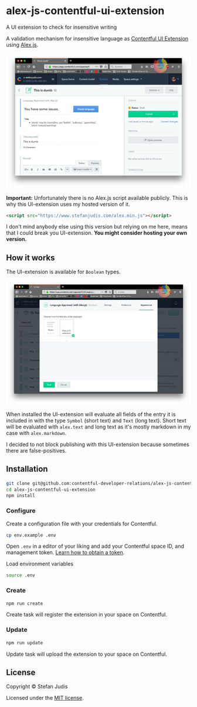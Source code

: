 # alex-js-contentful-ui-extension
A UI extension to check for insensitive writing

A validation mechanism for insensitive language as [Contentful UI Extension](https://www.contentful.com/developers/docs/concepts/uiextensions/) using [Alex.js](http://alexjs.com/).

![figure](https://raw.githubusercontent.com/stefanjudis/alex-js-contentful-ui-extension/master/demo.jpg "Alex.js Contentful UI Extension demo")

**Important:** Unfortunately there is no Alex.js script available publicly. This is why this UI-extension uses my hosted version of it.

```html
<script src="https://www.stefanjudis.com/alex.min.js"></script>
```

I don't mind anybody else using this version but relying on me here, means that I could break you UI-extension. **You might consider hosting your own version.**

## How it works

The UI-extension is available for `Boolean` types.

![figure](https://raw.githubusercontent.com/stefanjudis/alex-js-contentful-ui-extension/master/setup.jpg "Alex.js Contentful UI Extension demo")

When installed the UI-extension will evaluate all fields of the entry it is included in with the type `Symbol` (short text) and `Text` (long text). Short text will be evaluated with `alex.text` and long text as it's mostly markdown in my case with `alex.markdown`.

I decided to not block publishing with this UI-extension because sometimes there are false-positives.

## Installation

```sh
git clone git@github.com:contentful-developer-relations/alex-js-contentful-ui-extension.git
cd alex-js-contentful-ui-extension
npm install
```

### Configure

Create a configuration file with your credentials for Contentful.

```sh
cp env.example .env
```

Open `.env` in a editor of your liking and add your Contentful space ID, and management token. [Learn how to obtain a token](https://www.contentful.com/developers/docs/references/authentication/#getting-an-oauth-token).

Load environment variables

```sh
source .env
```

### Create

```sh
npm run create
```

Create task will register the extension in your space on Contentful.

### Update

```sh
npm run update
```

Update task will upload the extension to your space on Contentful.

## License

Copyright &copy; Stefan Judis

Licensed under the [MIT license](https://github.com/contentful/developer-relations/ui-country-select/blob/master/LICENSE).